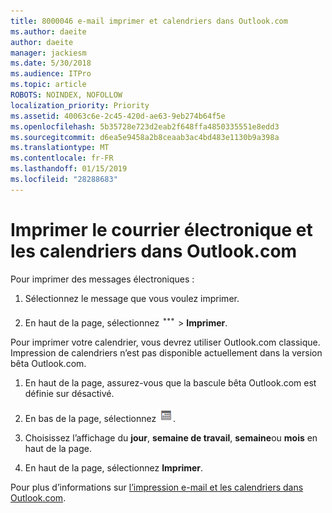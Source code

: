 ```yaml
---
title: 8000046 e-mail imprimer et calendriers dans Outlook.com
ms.author: daeite
author: daeite
manager: jackiesm
ms.date: 5/30/2018
ms.audience: ITPro
ms.topic: article
ROBOTS: NOINDEX, NOFOLLOW
localization_priority: Priority
ms.assetid: 40063c6e-2c45-420d-ae63-9eb274b64f5e
ms.openlocfilehash: 5b35728e723d2eab2f648ffa4850335551e8edd3
ms.sourcegitcommit: d6ea5e9458a2b8ceaab3ac4bd483e1130b9a398a
ms.translationtype: MT
ms.contentlocale: fr-FR
ms.lasthandoff: 01/15/2019
ms.locfileid: "28288683"
---
```

# <a name="print-email-and-calendars-in-outlookcom"></a>Imprimer le courrier électronique et les calendriers dans Outlook.com

Pour imprimer des messages électroniques :
  
1. Sélectionnez le message que vous voulez imprimer.
    
2. En haut de la page, sélectionnez ![plusieurs actions](media/64993e8a-4a62-43b1-aa05-90f5ad4cba54.png) \> **Imprimer**. 
    
Pour imprimer votre calendrier, vous devrez utiliser Outlook.com classique. Impression de calendriers n’est pas disponible actuellement dans la version bêta Outlook.com.
  
1. En haut de la page, assurez-vous que la bascule bêta Outlook.com est définie sur désactivé.
    
2. En bas de la page, sélectionnez  ![Calendrier](media/9e1a821a-c32e-4851-a866-342a39ffdca0.png).
    
3. Choisissez l’affichage du **jour**, **semaine de travail**, **semaine**ou **mois** en haut de la page. 
    
4. En haut de la page, sélectionnez **Imprimer**. 
    
Pour plus d’informations sur [l’impression e-mail et les calendriers dans Outlook.com](https://go.microsoft.com/fwlink/p/?linkid=2001208&amp;clcid=0x409).
  

